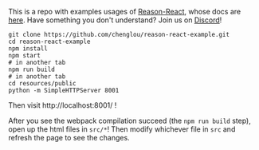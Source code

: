 This is a repo with examples usages of [Reason-React](https://github.com/reasonml/reason-react), whose docs are [here](https://github.com/reasonml/reason-react/blob/master/documentation.md).
Have something you don't understand? Join us on [Discord](https://discord.gg/reasonml)!

```
git clone https://github.com/chenglou/reason-react-example.git
cd reason-react-example
npm install
npm start
# in another tab
npm run build
# in another tab
cd resources/public
python -m SimpleHTTPServer 8001
```

Then visit http://localhost:8001/ !


After you see the webpack compilation succeed (the `npm run build` step), open up the html files in `src/*`! Then modify whichever file in `src` and refresh the page to see the changes.
